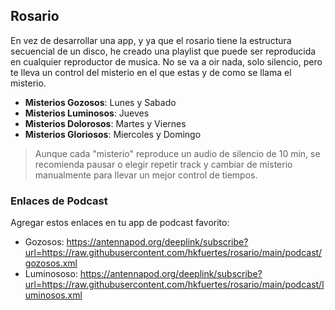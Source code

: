 ## Rosario
En vez de desarrollar una app, y ya que el rosario tiene la estructura secuencial de un disco, he creado una playlist que puede ser reproducida en cualquier reproductor de musica. No se va a oir nada, solo silencio, pero te lleva un control del misterio en el que estas y de como se llama el misterio.

- **Misterios Gozosos**: Lunes y Sabado
- **Misterios Luminosos**: Jueves
- **Misterios Dolorosos**: Martes y Viernes
- **Misterios Gloriosos**: Miercoles y Domingo

> Aunque cada "misterio" reproduce un audio de silencio de 10 min, se recomienda pausar o elegir repetir track y cambiar de misterio manualmente para llevar un mejor control de tiempos.

### Enlaces de Podcast
Agregar estos enlaces en tu app de podcast favorito:
- Gozosos: https://antennapod.org/deeplink/subscribe?url=https://raw.githubusercontent.com/hkfuertes/rosario/main/podcast/gozosos.xml
- Luminososo: https://antennapod.org/deeplink/subscribe?url=https://raw.githubusercontent.com/hkfuertes/rosario/main/podcast/luminosos.xml
